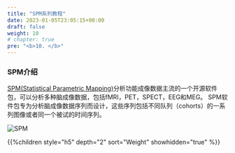 ```yaml
---
title: "SPM系列教程"
date: 2023-01-05T23:05:15+08:00
draft: false
weight: 10
# chapter: true
pre: "<b>10. </b>"
---
```


###  SPM介绍
[SPM(Statistical Parametric Mapping)](https://www.fil.ion.ucl.ac.uk/spm/)分析功能成像数据主流的一个开源软件包，可以分析多种脑成像数据，包括fMRI，PET，SPECT，EEG和MEG。
SPM软件包专为分析脑成像数据序列而设计，这些序列包括不同队列（cohorts）的一系列图像或者同一个被试的时间序列。

![SPM](/spm/images/spm_analysis_3.jpeg)


{{%children style="h5" depth="2" sort="Weight" showhidden="true" %}}


